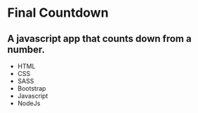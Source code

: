 # Final Countdown

## A javascript app that counts down from a number.

 - HTML
 - CSS
 - SASS
 - Bootstrap
 - Javascript
 - NodeJs
 


